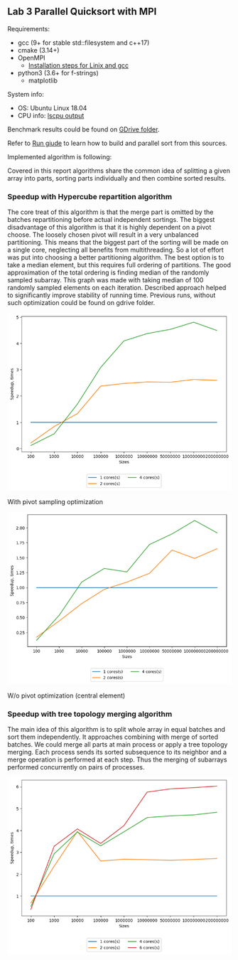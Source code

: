 ## Lab 3 Parallel Quicksort with MPI

Requirements:
* gcc (9+ for stable std::filesystem and c++17)
* cmake (3.14+)
* OpenMPI
  * [Installation steps for Linix and gcc](./md/mpi_installation_guide.md)
* python3 (3.6+ for f-strings)
  * matplotlib
  
System info:
* OS: Ubuntu Linux 18.04
* CPU info: [lscpu output](../lab1/md/cpu_characteristics.md)

Benchmark results could be found on [GDrive folder](https://drive.google.com/drive/folders/1Jh6aeOSJUaHjqyEtNUFMLFRvb9dGE1MC?usp=sharing).

Refer to [Run giude](./md/mpi_run_guide.md) to learn how to build and parallel sort from this sources.

Implemented algorithm is following:

Covered in this report algorithms share the common idea of splitting a given array into parts, sorting parts individually and then combine sorted results.

### Speedup with Hypercube repartition algorithm

The core treat of this algorithm is that the merge part is omitted by the batches repartitioning before actual independent sortings.
The biggest disadvantage of this algorithm is that it is highly dependent on a pivot choose. 
The loosely chosen pivot will result in a very unbalanced partitioning.
This means that the biggest part of the sorting will be made on a single core, neglecting all benefits from multithreading.
So a lot of effort was put into choosing a better partitioning algorithm. 
The best option is to take a median element, but this requires full ordering of partitions.
The good approximation of the total ordering is finding median of the randomly sampled subarray.
This graph was made with taking median of 100 randomly sampled elements on each iteration.
Described approach helped to significantly improve stability of running time.
Previous runs, without such optimization could be found on gdrive folder.

![Image](./images/100_samples_2.png)

With pivot sampling optimization

![Image](./images/wo_sampling.png)

W/o pivot optimization (central element)

### Speedup with tree topology merging algorithm

The main idea of this algorithm is to split whole array in equal batches and sort them independently.
It approaches combining with merge of sorted batches. We could merge all parts at main process or apply a tree topology merging.
Each process sends its sorted subsequence to its neighbor and a merge operation is performed at each step. 
Thus the merging of subarrays performed concurrently on pairs of processes.

![Image](./images/inline_3.png)